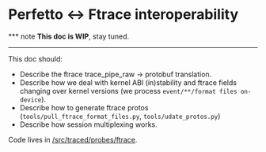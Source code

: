 # Perfetto <-> Ftrace interoperability

*** note
**This doc is WIP**, stay tuned.
<!-- TODO(primiano): write ftrace doc. -->
***

This doc should:
- Describe the ftrace trace_pipe_raw -> protobuf translation.
- Describe how we deal with kernel ABI (in)stability and ftrace fields changing
  over kernel versions (we process `event/**/format files on-device`).
- Describe how to generate ftrace protos (`tools/pull_ftrace_format_files.py`,
  `tools/udate_protos.py`)
- Describe how session multiplexing works.

Code lives in [/src/traced/probes/ftrace](/src/traced/probes/ftrace/).
